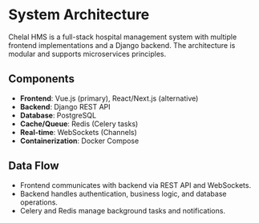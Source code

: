 # System Architecture

Chelal HMS is a full-stack hospital management system with multiple frontend implementations and a Django backend. The architecture is modular and supports microservices principles.

## Components
- **Frontend**: Vue.js (primary), React/Next.js (alternative)
- **Backend**: Django REST API
- **Database**: PostgreSQL
- **Cache/Queue**: Redis (Celery tasks)
- **Real-time**: WebSockets (Channels)
- **Containerization**: Docker Compose

## Data Flow
- Frontend communicates with backend via REST API and WebSockets.
- Backend handles authentication, business logic, and database operations.
- Celery and Redis manage background tasks and notifications.
